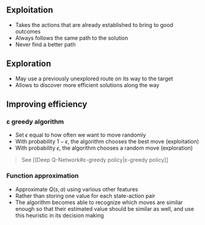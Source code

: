 ## Exploitation

- Takes the actions that are already established to bring to good outcomes
- Always follows the same path to the solution
- Never find a better path

## Exploration

- May use a previously unexplored route on its way to the target
- Allows to discover more efficient solutions along the way

## Improving efficiency

### ε greedy algorithm

- Set $\epsilon$ equal to how often we want to move randomly
- With probability $1-\epsilon$, the algorithm chooses the best move (exploitation)
- With probability $\epsilon$, the algorithm chooses a random move (exploration)

> See [[Deep Q-Network#ε-greedy policy|ε-greedy policy]]

### Function approximation

- Approximate $Q(s,a)$ using various other features
- Rather than storing one value for each state-action pair
- The algorithm becomes able to recognize which moves are similar enough so that their estimated value should be similar as well, and use this heuristic in its decision making